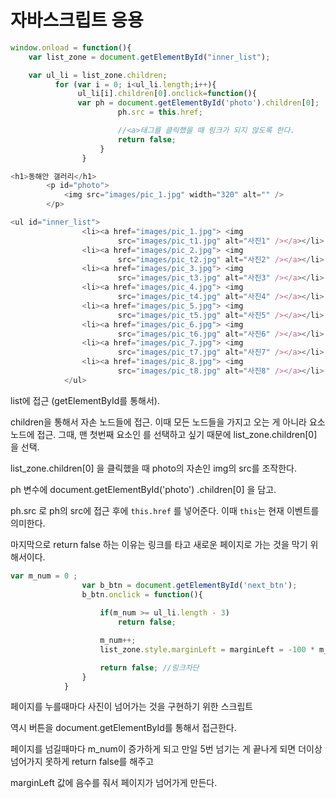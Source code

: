 # 자바스크립트 응용



```javascript
window.onload = function(){
    var list_zone = document.getElementById("inner_list");

	var ul_li = list_zone.children;
          for (var i = 0; i<ul_li.length;i++){
               ul_li[i].children[0].onclick=function(){
               var ph = document.getElementById('photo').children[0];
                        ph.src = this.href;

                        //<a>태그를 클릭했을 때 링크가 되지 않도록 한다. 
                        return false;
                    }
                }
```



```javascript
<h1>동해안 갤러리</h1>
		<p id="photo">
			<img src="images/pic_1.jpg" width="320" alt="" />
		</p>
```



```javascript
<ul id="inner_list">
				<li><a href="images/pic_1.jpg"> <img
						src="images/pic_t1.jpg" alt="사진1" /></a></li>
				<li><a href="images/pic_2.jpg"> <img
						src="images/pic_t2.jpg" alt="사진2" /></a></li>
				<li><a href="images/pic_3.jpg"> <img
						src="images/pic_t3.jpg" alt="사진3" /></a></li>
				<li><a href="images/pic_4.jpg"> <img
						src="images/pic_t4.jpg" alt="사진4" /></a></li>
				<li><a href="images/pic_5.jpg"> <img
						src="images/pic_t5.jpg" alt="사진5" /></a></li>
				<li><a href="images/pic_6.jpg"> <img
						src="images/pic_t6.jpg" alt="사진6" /></a></li>
				<li><a href="images/pic_7.jpg"> <img
						src="images/pic_t7.jpg" alt="사진7" /></a></li>
				<li><a href="images/pic_8.jpg"> <img
						src="images/pic_t8.jpg" alt="사진8" /></a></li>
			</ul>
```



list에 접근 (getElementById를 통해서).

children을 통해서 자손 노드들에 접근. 이때 모든 노드들을 가지고 오는 게 아니라 요소 노드에 접근. 그때, 맨 첫번째 요소인 <a>를 선택하고 싶기 때문에 list_zone.children[0] 을 선택.

list_zone.children[0] 을 클릭했을 때 photo의 자손인 img의 src를 조작한다.

ph 변수에 document.getElementById('photo') .children[0] 을 담고.

ph.src 로 ph의 src에 접근 후에 `this.href` 를 넣어준다. 이때 `this`는 현재 이벤트를 의미한다.



마지막으로 return false 하는 이유는 링크를 타고 새로운 페이지로 가는 것을 막기 위해서이다.



```javascript
var m_num = 0 ;
                var b_btn = document.getElementById('next_btn');
                b_btn.onclick = function(){
                    
                    if(m_num >= ul_li.length - 3)
                        return false;

                    m_num++;
                    list_zone.style.marginLeft = marginLeft = -100 * m_num + 'px';

                    return false; //링크차단
                }
            }
```



페이지를 누를때마다 사진이 넘어가는 것을 구현하기 위한 스크립트

역시 버튼을 document.getElementById를 통해서 접근한다.

페이지를 넘길때마다 m_num이 증가하게 되고 만일 5번 넘기는 게 끝나게 되면 더이상 넘어가지 못하게 return false를 해주고



marginLeft 값에 음수를 줘서 페이지가 넘어가게 만든다.






